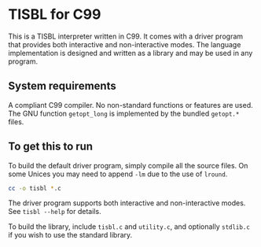 # TISBL for C99

This is a TISBL interpreter written in C99.  It comes with a driver program that
provides both interactive and non-interactive modes.  The language
implementation is designed and written as a library and may be used in any
program.


## System requirements

A compliant C99 compiler.  No non-standard functions or features are used.  The
GNU function `getopt_long` is implemented by the bundled `getopt.*` files.


## To get this to run

To build the default driver program, simply compile all the source files.  On
some Unices you may need to append `-lm` due to the use of `lround`.

```sh
cc -o tisbl *.c
```

The driver program supports both interactive and non-interactive modes.  See
`tisbl --help` for details.

To build the library, include `tisbl.c` and `utility.c`, and optionally
`stdlib.c` if you wish to use the standard library.

